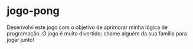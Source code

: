 # jogo-pong
Desenvolvi este jogo com o objetivo de aprimorar minha lógica de programação. O jogo é muito divertido; chame alguém da sua família para jogar junto!